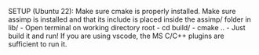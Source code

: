SETUP (Ubuntu 22): 
Make sure cmake is properly installed.
Make sure assimp is installed and that its include is placed inside the assimp/ folder in lib/
    - Open terminal on working directory root
    - cd build/
    - cmake ..
    - Just build it and run! If you are using vscode, the MS C/C++ plugins are sufficient to run it.
